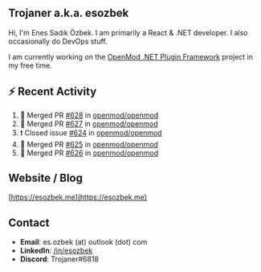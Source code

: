##  Trojaner a.k.a. esozbek
Hi, I'm Enes Sadık Özbek. I am primarily a React & .NET developer. I also occasionally do DevOps stuff.

I am currently working on the [OpenMod .NET Plugin Framework](https://github.com/openmod/openmod) project in my free time. 

## :zap: Recent Activity

<!--START_SECTION:activity-->
1. 🎉 Merged PR [#628](https://github.com/openmod/openmod/pull/628) in [openmod/openmod](https://github.com/openmod/openmod)
2. 🎉 Merged PR [#627](https://github.com/openmod/openmod/pull/627) in [openmod/openmod](https://github.com/openmod/openmod)
3. ❗️ Closed issue [#624](https://github.com/openmod/openmod/issues/624) in [openmod/openmod](https://github.com/openmod/openmod)
4. 🎉 Merged PR [#625](https://github.com/openmod/openmod/pull/625) in [openmod/openmod](https://github.com/openmod/openmod)
5. 🎉 Merged PR [#626](https://github.com/openmod/openmod/pull/626) in [openmod/openmod](https://github.com/openmod/openmod)
<!--END_SECTION:activity-->

## Website / Blog
[https://esozbek.me](https://esozbek.me)

## Contact
- **Email**: es.ozbek (at) outlook (dot) com
- **LinkedIn**: [/in/esozbek](https://linkedin.com/in/esozbek)
- **Discord**: Trojaner#6818
